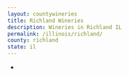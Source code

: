 ```yaml
---
layout: countywineries
title: Richland Wineries
description: Wineries in Richland IL
permalink: /illinois/richland/
county: richland
state: il
---
```

-
